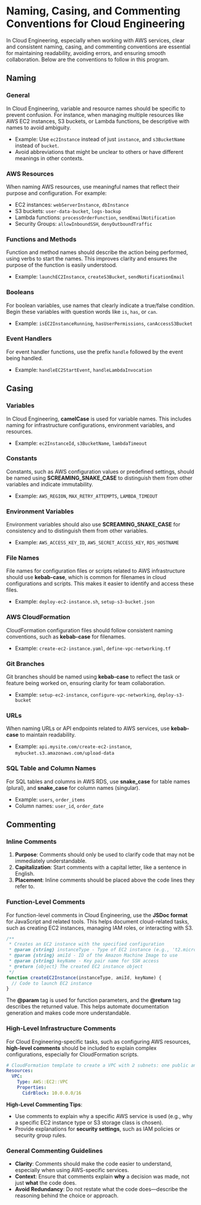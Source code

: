 # Naming, Casing, and Commenting Conventions for Cloud Engineering

In Cloud Engineering, especially when working with AWS services, clear and consistent naming, casing, and commenting conventions are essential for maintaining readability, avoiding errors, and ensuring smooth collaboration. Below are the conventions to follow in this program.

## Naming

### General

In Cloud Engineering, variable and resource names should be specific to prevent confusion. For instance, when managing multiple resources like AWS EC2 instances, S3 buckets, or Lambda functions, be descriptive with names to avoid ambiguity.

- Example: Use `ec2Instance` instead of just `instance`, and `s3BucketName` instead of `bucket`.
- Avoid abbreviations that might be unclear to others or have different meanings in other contexts.

### AWS Resources

When naming AWS resources, use meaningful names that reflect their purpose and configuration. For example:

- EC2 instances: `webServerInstance`, `dbInstance`
- S3 buckets: `user-data-bucket`, `logs-backup`
- Lambda functions: `processOrderFunction`, `sendEmailNotification`
- Security Groups: `allowInboundSSH`, `denyOutboundTraffic`

### Functions and Methods

Function and method names should describe the action being performed, using verbs to start the names. This improves clarity and ensures the purpose of the function is easily understood.

- Example: `launchEC2Instance`, `createS3Bucket`, `sendNotificationEmail`

### Booleans

For boolean variables, use names that clearly indicate a true/false condition. Begin these variables with question words like `is`, `has`, or `can`.

- Example: `isEC2InstanceRunning`, `hasUserPermissions`, `canAccessS3Bucket`

### Event Handlers

For event handler functions, use the prefix `handle` followed by the event being handled.

- Example: `handleEC2StartEvent`, `handleLambdaInvocation`

## Casing

### Variables

In Cloud Engineering, **camelCase** is used for variable names. This includes naming for infrastructure configurations, environment variables, and resources.

- Example: `ec2InstanceId`, `s3BucketName`, `lambdaTimeout`

### Constants

Constants, such as AWS configuration values or predefined settings, should be named using **SCREAMING_SNAKE_CASE** to distinguish them from other variables and indicate immutability.

- Example: `AWS_REGION`, `MAX_RETRY_ATTEMPTS`, `LAMBDA_TIMEOUT`

### Environment Variables

Environment variables should also use **SCREAMING_SNAKE_CASE** for consistency and to distinguish them from other variables.

- Example: `AWS_ACCESS_KEY_ID`, `AWS_SECRET_ACCESS_KEY`, `RDS_HOSTNAME`

### File Names

File names for configuration files or scripts related to AWS infrastructure should use **kebab-case**, which is common for filenames in cloud configurations and scripts. This makes it easier to identify and access these files.

- Example: `deploy-ec2-instance.sh`, `setup-s3-bucket.json`

### AWS CloudFormation

CloudFormation configuration files should follow consistent naming conventions, such as **kebab-case** for filenames.

- Example: `create-ec2-instance.yaml`, `define-vpc-networking.tf`

### Git Branches

Git branches should be named using **kebab-case** to reflect the task or feature being worked on, ensuring clarity for team collaboration.

- Example: `setup-ec2-instance`, `configure-vpc-networking`, `deploy-s3-bucket`

### URLs

When naming URLs or API endpoints related to AWS services, use **kebab-case** to maintain readability.

- Example: `api.mysite.com/create-ec2-instance`, `mybucket.s3.amazonaws.com/upload-data`

### SQL Table and Column Names

For SQL tables and columns in AWS RDS, use **snake_case** for table names (plural), and **snake_case** for column names (singular).

- Example: `users`, `order_items`
- Column names: `user_id`, `order_date`

## Commenting

### Inline Comments

1. **Purpose**: Comments should only be used to clarify code that may not be immediately understandable.
2. **Capitalization**: Start comments with a capital letter, like a sentence in English.
3. **Placement**: Inline comments should be placed above the code lines they refer to.

### Function-Level Comments

For function-level comments in Cloud Engineering, use the **JSDoc format** for JavaScript and related tools. This helps document cloud-related tasks, such as creating EC2 instances, managing IAM roles, or interacting with S3.

```javascript
/**
 * Creates an EC2 instance with the specified configuration
 * @param {string} instanceType - Type of EC2 instance (e.g., 't2.micro')
 * @param {string} amiId - ID of the Amazon Machine Image to use
 * @param {string} keyName - Key pair name for SSH access
 * @return {object} The created EC2 instance object
 */
function createEC2Instance(instanceType, amiId, keyName) {
  // Code to launch EC2 instance
}
```

The **@param** tag is used for function parameters, and the **@return** tag describes the returned value. This helps automate documentation generation and makes code more understandable.

### High-Level Infrastructure Comments

For Cloud Engineering-specific tasks, such as configuring AWS resources, **high-level comments** should be included to explain complex configurations, especially for CloudFormation scripts.

```yaml
# CloudFormation template to create a VPC with 2 subnets: one public and one private
Resources:
  VPC:
    Type: AWS::EC2::VPC
    Properties:
      CidrBlock: 10.0.0.0/16
```

**High-Level Commenting Tips**:
- Use comments to explain why a specific AWS service is used (e.g., why a specific EC2 instance type or S3 storage class is chosen).
- Provide explanations for **security settings**, such as IAM policies or security group rules.

### General Commenting Guidelines

- **Clarity**: Comments should make the code easier to understand, especially when using AWS-specific services.
- **Context**: Ensure that comments explain **why** a decision was made, not just **what** the code does.
- **Avoid Redundancy**: Do not restate what the code does—describe the reasoning behind the choice or approach.